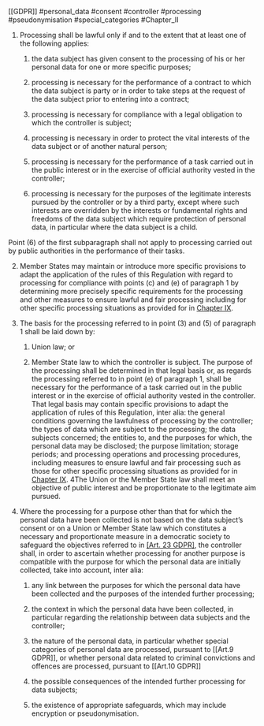 [[GDPR]] #personal_data #consent #controller  #processing #pseudonymisation #special_categories #Chapter_II


1. Processing shall be lawful only if and to the extent that at least one of the following applies:

	1.  the data subject has given consent to the processing of his or her personal data for one or more specific purposes;
		
	2. processing is necessary for the performance of a contract to which the data subject is party or in order to take steps at the request of the data subject prior to entering into a contract;
		
	3. processing is necessary for compliance with a legal obligation to which the controller is subject;
		
	4. processing is necessary in order to protect the vital interests of the data subject or of another natural person;
		
	5. processing is necessary for the performance of a task carried out in the public interest or in the exercise of official authority vested in the controller;
		
	6. processing is necessary for the purposes of the legitimate interests pursued by the controller or by a third party, except where such interests are overridden by the interests or fundamental rights and freedoms of the data subject which require protection of personal data, in particular where the data subject is a child.
		
Point (6) of the first subparagraph shall not apply to processing carried out by public authorities in the performance of their tasks.



2. Member States may maintain or introduce more specific provisions to adapt the application of the rules of this Regulation with regard to processing for compliance with points (c) and (e) of paragraph 1 by determining more precisely specific requirements for the processing and other measures to ensure lawful and fair processing including for other specific processing situations as provided for in [Chapter IX](https://gdpr-info.eu/chapter-9/).

3. The basis for the processing referred to in point (3) and (5) of paragraph 1 shall be laid down by:
		
	1. Union law; or
		
	2. Member State law to which the controller is subject.
The purpose of the processing shall be determined in that legal basis or, as regards the processing referred to in point (e) of paragraph 1, shall be necessary for the performance of a task carried out in the public interest or in the exercise of official authority vested in the controller. That legal basis may contain specific provisions to adapt the application of rules of this Regulation, inter alia: the general conditions governing the lawfulness of processing by the controller; the types of data which are subject to the processing; the data subjects concerned; the entities to, and the purposes for which, the personal data may be disclosed; the purpose limitation; storage periods; and processing operations and processing procedures, including measures to ensure lawful and fair processing such as those for other specific processing situations as provided for in [Chapter IX](https://gdpr-info.eu/chapter-9/). 4The Union or the Member State law shall meet an objective of public interest and be proportionate to the legitimate aim pursued.



3. Where the processing for a purpose other than that for which the personal data have been collected is not based on the data subject’s consent or on a Union or Member State law which constitutes a necessary and proportionate measure in a democratic society to safeguard the objectives referred to in [[Art. 23 GDPR]](1), the controller shall, in order to ascertain whether processing for another purpose is compatible with the purpose for which the personal data are initially collected, take into account, inter alia:

	
	1. any link between the purposes for which the personal data have been collected and the purposes of the intended further processing;
	
	2. the context in which the personal data have been collected, in particular regarding the relationship between data subjects and the controller;
	
	3. the nature of the personal data, in particular whether special categories of personal data are processed, pursuant to [[Art.9 GDPR]], or whether personal data related to criminal convictions and offences are processed, pursuant to [[Art.10 GDPR]]
	
	4. the possible consequences of the intended further processing for data subjects;
	
	5. the existence of appropriate safeguards, which may include encryption or pseudonymisation.




